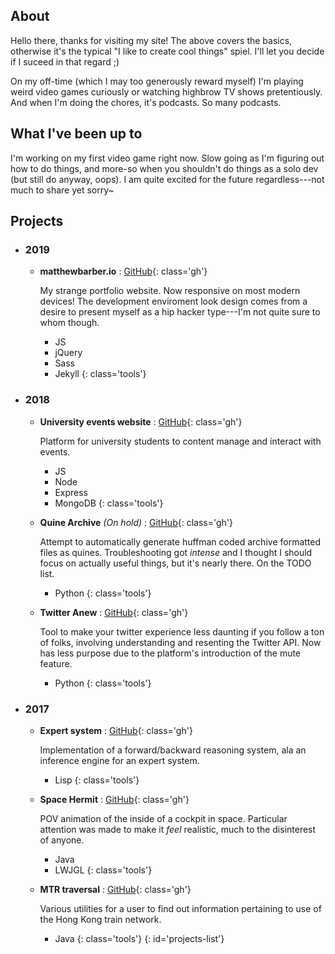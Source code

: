 ## About

Hello there, thanks for visiting my site! The above covers the basics, otherwise it's the typical "I like to create cool things" spiel. I'll let you decide if I suceed in that regard ;)

On my off-time (which I may too generously reward myself) I'm playing weird video games curiously or watching highbrow TV shows pretentiously. And when I'm doing the chores, it's podcasts. So many podcasts.

## What I've been up to

I'm working on my first video game right now. Slow going as I'm figuring out how to do things, and more-so when you shouldn't do things as a solo dev (but still do anyway, oops). I am quite excited for the future regardless---not much to share yet sorry~

## Projects

* ### 2019
  * **matthewbarber.io**
    : [GitHub](https://github.com/Honno/Honno.github.io){: class='gh'}

    My strange portfolio website. Now responsive on most modern devices! The development enviroment look design comes from a desire to present myself as a hip hacker type---I'm not quite sure to whom though.
    
    * JS
    * jQuery
    * Sass
    * Jekyll
    {: class='tools'}
 
* ### 2018
  * **University events website**
    : [GitHub](https://github.com/Honno/events-site){: class='gh'}
  
    Platform for university students to content manage and interact with events.
    
    * JS
    * Node
    * Express
    * MongoDB
    {: class='tools'}
  
  * **Quine Archive** *(On hold)*
    : [GitHub](https://github.com/Honno/quine-archive){: class='gh'}
    
    Attempt to automatically generate huffman coded archive formatted files as quines. Troubleshooting got *intense* and I thought I should focus on actually useful things, but it's nearly there. On the TODO list.
  
    * Python
    {: class='tools'}
  
  * **Twitter Anew**
    : [GitHub](https://github.com/Honno/twitter-anew){: class='gh'}
    
    Tool to make your twitter experience less daunting if you follow a ton of folks, involving understanding and resenting the Twitter API. Now has less purpose due to the platform's introduction of the mute feature.

    * Python
    {: class='tools'}

* ### 2017
  * **Expert system** 
    : [GitHub](https://github.com/Honno/intro-to-ai-labs/blob/master/8/expert.lisp){: class='gh'}
    
    Implementation of a forward/backward reasoning system, ala an inference engine for an expert system.
    
    * Lisp
    {: class='tools'}
    
  * **Space Hermit**
    : [GitHub](https://github.com/Honno/space-hermit){: class='gh'}
    
    POV animation of the inside of a cockpit in space. Particular attention was made to make it *feel* realistic, much to the disinterest of anyone.
    
    * Java
    * LWJGL
    {: class='tools'}
    
  * **MTR traversal**
    : [GitHub](https://github.com/Honno/mtr-traversal){: class='gh'}

    Various utilities for a user to find out information pertaining to use of the Hong Kong train network.
    
    * Java
    {: class='tools'}
{: id='projects-list'}
